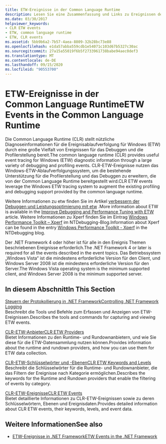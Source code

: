 ```yaml
---
title: ETW-Ereignisse in der Common Language Runtime
description: Lesen Sie eine Zusammenfassung und Links zu Ereignissen der Ereignis Ablauf Verfolgung für Windows (ETW) im Common Language Runtime (CLR).
ms.date: 03/30/2017
helpviewer_keywords:
- CLR ETW events
- ETW, common language runtime
- ETW, CLR events
ms.assetid: 5bb9b6a2-7b57-4aea-8809-32b28bc73e88
ms.openlocfilehash: e1da57abba559cdb1e54071c103d67b5327c30ac
ms.sourcegitcommit: 27a15a55019f6b5f2733961738babe94aec0def3
ms.translationtype: MT
ms.contentlocale: de-DE
ms.lasthandoff: 09/15/2020
ms.locfileid: "90553700"
---
```

# <a name="etw-events-in-the-common-language-runtime"></a><span data-ttu-id="a0466-103">ETW-Ereignisse in der Common Language Runtime</span><span class="sxs-lookup"><span data-stu-id="a0466-103">ETW Events in the Common Language Runtime</span></span>
<span data-ttu-id="a0466-104">Die Common Language Runtime (CLR) stellt nützliche Diagnoseinformationen für die Ereignisablaufverfolgung für Windows (ETW) durch eine große Vielfalt von Ereignissen für das Debuggen und die Profilerstellung bereit.</span><span class="sxs-lookup"><span data-stu-id="a0466-104">The common language runtime (CLR) provides useful event tracing for Windows (ETW) diagnostic information through a large variety of debugging and profiling events.</span></span> <span data-ttu-id="a0466-105">CLR-ETW-Ereignisse nutzen das Windows-ETW-Ablaufverfolgungssystem, um die bestehende Unterstützung für die Profilerstellung und das Debuggen zu erweitern, die von der Common Language Runtime bereitgestellt wird.</span><span class="sxs-lookup"><span data-stu-id="a0466-105">CLR ETW events leverage the Windows ETW tracing system to augment the existing profiling and debugging support provided by the common language runtime.</span></span>  
  
 <span data-ttu-id="a0466-106">Weitere Informationen zu etw finden Sie im Artikel [verbessern der Debuggen und Leistungsoptimierung mit etw](/archive/msdn-magazine/2007/april/event-tracing-improve-debugging-and-performance-tuning-with-etw) .</span><span class="sxs-lookup"><span data-stu-id="a0466-106">More information about ETW is available in the [Improve Debugging and Performance Tuning with ETW](/archive/msdn-magazine/2007/april/event-tracing-improve-debugging-and-performance-tuning-with-etw) article.</span></span> <span data-ttu-id="a0466-107">Weitere Informationen zu Xperf finden Sie im Eintrag [Windows Performance Toolkit – Xperf](/archive/blogs/ntdebugging/windows-performance-toolkit-xperf) im NTDebugging-Blog.</span><span class="sxs-lookup"><span data-stu-id="a0466-107">Information about Xperf can be found in the entry [Windows Performance Toolkit - Xperf](/archive/blogs/ntdebugging/windows-performance-toolkit-xperf) in the NTDebugging blog.</span></span>  
  
 <span data-ttu-id="a0466-108">Der .NET Framework 4 oder höher ist für alle in den Ereignis Themen beschriebenen Ereignisse erforderlich.</span><span class="sxs-lookup"><span data-stu-id="a0466-108">The .NET Framework 4 or later is required for all the events described in the event topics.</span></span> <span data-ttu-id="a0466-109">Das Betriebssystem „Windows Vista“ ist die mindestens erforderliche Version für den Client, und Windows Server 2008 ist die mindestens erforderliche Version für den Server.</span><span class="sxs-lookup"><span data-stu-id="a0466-109">The Windows Vista operating system is the minimum supported client, and Windows Server 2008 is the minimum supported server.</span></span>  
  
## <a name="in-this-section"></a><span data-ttu-id="a0466-110">In diesem Abschnitt</span><span class="sxs-lookup"><span data-stu-id="a0466-110">In This Section</span></span>  
 [<span data-ttu-id="a0466-111">Steuern der Protokollierung in .NET Framework</span><span class="sxs-lookup"><span data-stu-id="a0466-111">Controlling .NET Framework Logging</span></span>](controlling-logging.md)  
 <span data-ttu-id="a0466-112">Beschreibt die Tools und Befehle zum Erfassen und Anzeigen von ETW-Ereignissen.</span><span class="sxs-lookup"><span data-stu-id="a0466-112">Describes the tools and commands for capturing and viewing ETW events.</span></span>  
  
 [<span data-ttu-id="a0466-113">CLR-ETW-Anbieter</span><span class="sxs-lookup"><span data-stu-id="a0466-113">CLR ETW Providers</span></span>](clr-etw-providers.md)  
 <span data-ttu-id="a0466-114">Bietet Informationen zu den Runtime- und Rundownanbietern, und wie Sie diese für die ETW-Datensammlung nutzen können.</span><span class="sxs-lookup"><span data-stu-id="a0466-114">Provides information about the runtime and rundown providers, and how you can use them for ETW data collection.</span></span>  
  
 [<span data-ttu-id="a0466-115">CLR-ETW-Schlüsselwörter und -Ebenen</span><span class="sxs-lookup"><span data-stu-id="a0466-115">CLR ETW Keywords and Levels</span></span>](clr-etw-keywords-and-levels.md)  
 <span data-ttu-id="a0466-116">Beschreibt die Schlüsselwörter für die Runtime- und Rundownanbieter, die das Filtern der Ereignisse nach Kategorie ermöglichen.</span><span class="sxs-lookup"><span data-stu-id="a0466-116">Describes the keywords for the Runtime and Rundown providers that enable the filtering of events by category.</span></span>  
  
 [<span data-ttu-id="a0466-117">CLR-ETW-Ereignisse</span><span class="sxs-lookup"><span data-stu-id="a0466-117">CLR ETW Events</span></span>](clr-etw-events.md)  
 <span data-ttu-id="a0466-118">Bietet detaillierte Informationen zu CLR-ETW-Ereignissen sowie zu deren Schlüsselwörtern, Ebenen und Ereignisdaten.</span><span class="sxs-lookup"><span data-stu-id="a0466-118">Provides detailed information about CLR ETW events, their keywords, levels, and event data.</span></span>  
  
## <a name="see-also"></a><span data-ttu-id="a0466-119">Weitere Informationen</span><span class="sxs-lookup"><span data-stu-id="a0466-119">See also</span></span>

- [<span data-ttu-id="a0466-120">ETW-Ereignisse in .NET Framework</span><span class="sxs-lookup"><span data-stu-id="a0466-120">ETW Events in the .NET Framework</span></span>](etw-events.md)
